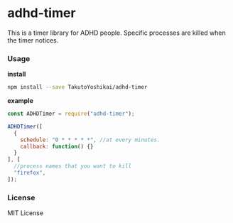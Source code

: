 # adhd-timer
This is a timer library for ADHD people. Specific processes are killed when the timer notices.

### Usage
**install**
```bash
npm install --save TakutoYoshikai/adhd-timer
```

**example**
```javascript
const ADHDTimer = require("adhd-timer");

ADHDTimer([
  {
    schedule: "0 * * * * *", //at every minutes.
    callback: function() {}
  }
], [
  //process names that you want to kill
  "firefox",
]);
```

### License
MIT License
